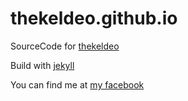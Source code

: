 # thekeldeo.github.io

SourceCode for [thekeldeo](https://thekeldeo.github.io)

Build with [jekyll](https://jekyllrb.com/)

You can find me at [my facebook](https://www.facebook.com/secret.i.cant.tell.5)
